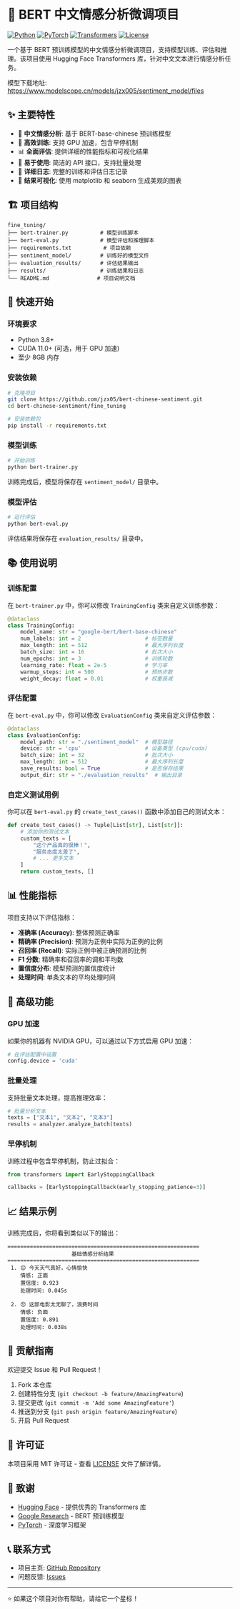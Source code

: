 # 🚀 BERT 中文情感分析微调项目

[![Python](https://img.shields.io/badge/Python-3.8+-blue.svg)](https://www.python.org/downloads/)
[![PyTorch](https://img.shields.io/badge/PyTorch-2.7.1+-red.svg)](https://pytorch.org/)
[![Transformers](https://img.shields.io/badge/Transformers-4.35.2+-green.svg)](https://huggingface.co/transformers/)
[![License](https://img.shields.io/badge/License-MIT-yellow.svg)](LICENSE)

一个基于 BERT 预训练模型的中文情感分析微调项目，支持模型训练、评估和推理。该项目使用 Hugging Face Transformers 库，针对中文文本进行情感分析任务。

模型下载地址: https://www.modelscope.cn/models/jzx005/sentiment_model/files
## ✨ 主要特性

- 🎯 **中文情感分析**: 基于 BERT-base-chinese 预训练模型
- 🚀 **高效训练**: 支持 GPU 加速，包含早停机制
- 📊 **全面评估**: 提供详细的性能指标和可视化结果
- 🔧 **易于使用**: 简洁的 API 接口，支持批量处理
- 📝 **详细日志**: 完整的训练和评估日志记录
- 🎨 **结果可视化**: 使用 matplotlib 和 seaborn 生成美观的图表

## 🏗️ 项目结构

```
fine_tuning/
├── bert-trainer.py          # 模型训练脚本
├── bert-eval.py             # 模型评估和推理脚本
├── requirements.txt          # 项目依赖
├── sentiment_model/         # 训练好的模型文件
├── evaluation_results/      # 评估结果输出
├── results/                 # 训练结果和日志
└── README.md               # 项目说明文档
```

## 🚀 快速开始

### 环境要求

- Python 3.8+
- CUDA 11.0+ (可选，用于 GPU 加速)
- 至少 8GB 内存

### 安装依赖

```bash
# 克隆项目
git clone https://github.com/jzx05/bert-chinese-sentiment.git
cd bert-chinese-sentiment/fine_tuning

# 安装依赖包
pip install -r requirements.txt
```

### 模型训练

```bash
# 开始训练
python bert-trainer.py
```

训练完成后，模型将保存在 `sentiment_model/` 目录中。

### 模型评估

```bash
# 运行评估
python bert-eval.py
```

评估结果将保存在 `evaluation_results/` 目录中。

## 📚 使用说明

### 训练配置

在 `bert-trainer.py` 中，你可以修改 `TrainingConfig` 类来自定义训练参数：

```python
@dataclass
class TrainingConfig:
    model_name: str = "google-bert/bert-base-chinese"
    num_labels: int = 2                    # 标签数量
    max_length: int = 512                  # 最大序列长度
    batch_size: int = 16                   # 批次大小
    num_epochs: int = 3                    # 训练轮数
    learning_rate: float = 2e-5            # 学习率
    warmup_steps: int = 500                # 预热步数
    weight_decay: float = 0.01             # 权重衰减
```

### 评估配置

在 `bert-eval.py` 中，你可以修改 `EvaluationConfig` 类来自定义评估参数：

```python
@dataclass
class EvaluationConfig:
    model_path: str = "./sentiment_model"  # 模型路径
    device: str = 'cpu'                    # 设备类型 (cpu/cuda)
    batch_size: int = 32                   # 批次大小
    max_length: int = 512                  # 最大序列长度
    save_results: bool = True              # 是否保存结果
    output_dir: str = "./evaluation_results"  # 输出目录
```

### 自定义测试用例

你可以在 `bert-eval.py` 的 `create_test_cases()` 函数中添加自己的测试文本：

```python
def create_test_cases() -> Tuple[List[str], List[str]]:
    # 添加你的测试文本
    custom_texts = [
        "这个产品真的很棒！",
        "服务态度太差了",
        # ... 更多文本
    ]
    return custom_texts, []
```

## 📊 性能指标

项目支持以下评估指标：

- **准确率 (Accuracy)**: 整体预测正确率
- **精确率 (Precision)**: 预测为正例中实际为正例的比例
- **召回率 (Recall)**: 实际正例中被正确预测的比例
- **F1 分数**: 精确率和召回率的调和平均数
- **置信度分布**: 模型预测的置信度统计
- **处理时间**: 单条文本的平均处理时间

## 🔧 高级功能

### GPU 加速

如果你的机器有 NVIDIA GPU，可以通过以下方式启用 GPU 加速：

```python
# 在评估配置中设置
config.device = 'cuda'
```

### 批量处理

支持批量文本处理，提高推理效率：

```python
# 批量分析文本
texts = ["文本1", "文本2", "文本3"]
results = analyzer.analyze_batch(texts)
```

### 早停机制

训练过程中包含早停机制，防止过拟合：

```python
from transformers import EarlyStoppingCallback

callbacks = [EarlyStoppingCallback(early_stopping_patience=3)]
```

## 📈 结果示例

训练完成后，你将看到类似以下的输出：

```
============================================================
                    基础情感分析结果
============================================================
 1. 😊 今天天气真好，心情愉快
    情感: 正面
    置信度: 0.923
    处理时间: 0.045s

 2. 😞 这部电影太无聊了，浪费时间
    情感: 负面
    置信度: 0.891
    处理时间: 0.038s
```

## 🤝 贡献指南

欢迎提交 Issue 和 Pull Request！

1. Fork 本仓库
2. 创建特性分支 (`git checkout -b feature/AmazingFeature`)
3. 提交更改 (`git commit -m 'Add some AmazingFeature'`)
4. 推送到分支 (`git push origin feature/AmazingFeature`)
5. 开启 Pull Request

## 📄 许可证

本项目采用 MIT 许可证 - 查看 [LICENSE](LICENSE) 文件了解详情。

## 🙏 致谢

- [Hugging Face](https://huggingface.co/) - 提供优秀的 Transformers 库
- [Google Research](https://research.google/) - BERT 预训练模型
- [PyTorch](https://pytorch.org/) - 深度学习框架

## 📞 联系方式

- 项目主页: [GitHub Repository](https://github.com/jzx05/bert-chinese-sentiment)
- 问题反馈: [Issues](https://github.com/jzx05/bert-chinese-sentiment/issues)

---

⭐ 如果这个项目对你有帮助，请给它一个星标！

